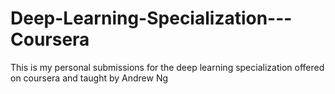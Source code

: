 # Deep-Learning-Specialization---Coursera
This is my personal submissions for the deep learning specialization offered on coursera and taught by Andrew Ng

